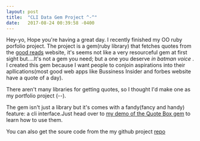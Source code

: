 ```yaml
---
layout: post
title:  "CLI Data Gem Project ^-^"
date:   2017-08-24 00:39:58 -0400
---
```



Hey-yo, Hope you're having a great day. I recently finished my OO ruby porfolio project. The project is a gem(ruby library) that fetches quotes from the [good reads](https://www.goodreads.com/quotes) website, it's seems not like a very resourceful gem at first sight but....It's not a gem you need; but a one you deserve *in batman voice* . I created this gem because I want people to conjoin aspirations into their apllications(most good web apps like Bussiness Insider and forbes website have a quote of a day). 

There aren't many libraries for getting quotes, so I thought I'd make one as my portfolio project (*--*).

The gem isn't just a library but it's comes with a fandy(fancy and handy) feature: a cli interface.Just head over to [my demo of the Quote Box gem](https://www.youtube.com/watch?v=2zV0mEUE8DY&t=7s) to learn how to use them.

You can also get the soure code from the my github project [repo](https://github.com/HaroonAzhar/quote-box-cli-app)

 
